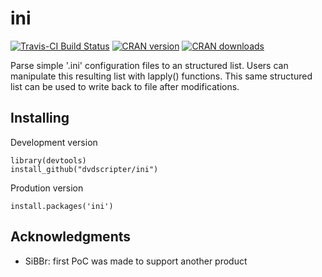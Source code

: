 # ini

[![Travis-CI Build Status](https://travis-ci.org/dvdscripter/ini.svg?branch=master)](https://travis-ci.org/dvdscripter/ini)
[![CRAN version](http://www.r-pkg.org/badges/version/ini)](https://cran.r-project.org/package=ini)
[![CRAN downloads](http://cranlogs.r-pkg.org/badges/ini)](https://cran.rstudio.com/web/packages/ini/index.html)

Parse simple '.ini' configuration files to an structured list. Users
can manipulate this resulting list with lapply() functions. This same
structured list can be used to write back to file after modifications.

## Installing

Development version

```
library(devtools)
install_github("dvdscripter/ini")
```

Prodution version
  
```
install.packages('ini')
```

## Acknowledgments

* SiBBr: first PoC was made to support another product
